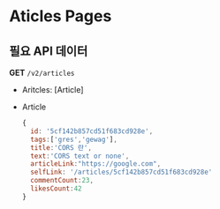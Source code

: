 # Aticles Pages

## 필요 API 데이터

**GET** `/v2/articles`

- Aritcles: [Article]
- Article

  ```javascript
  {
    id: '5cf142b857cd51f683cd928e',
    tags:['gres','gewag'],
    title:'CORS 란',
    text:'CORS text or none',
    articleLink:"https://google.com",
    selfLink: '/articles/5cf142b857cd51f683cd928e'
    commentCount:23,
    likesCount:42
  }
  ```
